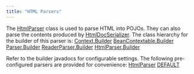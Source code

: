 ```yaml
---
title: "HTML Parsers"
---
```


The [HtmlParser]({{API_DOCS}}/org/apache/juneau/html/HtmlParser.html) class is used to parse HTML into POJOs.
They can also parse the contents produced by [HtmlDocSerializer]({{API_DOCS}}/org/apache/juneau/html/HtmlDocSerializer.html).
The class hierarchy for the builder of this parser is:
<tree>
<node-0><java-abstract-class>[Context.Builder]({{API_DOCS}}/org/apache/juneau/Context/Builder.html)</java-abstract-class></node-0>
<node-1><java-abstract-class>[BeanContextable.Builder]({{API_DOCS}}/org/apache/juneau/BeanContextable/Builder.html)</java-abstract-class></node-1>
<node-2><java-abstract-class>[Parser.Builder]({{API_DOCS}}/org/apache/juneau/parser/Parser/Builder.html)</java-abstract-class></node-2>
<node-3><java-abstract-class>[ReaderParser.Builder]({{API_DOCS}}/org/apache/juneau/parser/ReaderParser/Builder.html)</java-abstract-class></node-3>
<node-4><java-class>[HtmlParser.Builder]({{API_DOCS}}/org/apache/juneau/html/HtmlParser/Builder.html)</java-class></node-4>
</tree>

Refer to the builder javadocs for configurable settings.
The following pre-configured parsers are provided for convenience:
<tree>
<node-0><java-class>[HtmlParser]({{API_DOCS}}/org/apache/juneau/html/HtmlParser.html)</java-class></node-0>
<node-1><javac-field>[DEFAULT]({{API_DOCS}}/org/apache/juneau/html/HtmlParser.html#DEFAULT)</javac-field></node-1>
</tree>
